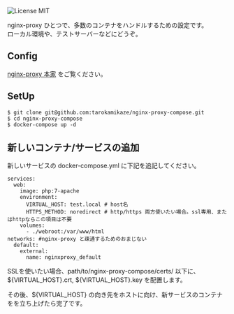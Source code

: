 ![License MIT](https://img.shields.io/badge/license-MIT-blue.svg)

nginx-proxy ひとつで、多数のコンテナをハンドルするための設定です。  
ローカル環境や、テストサーバーなどにどうぞ。

## Config
[nginx-proxy 本家](https://github.com/jwilder/nginx-proxy) をご覧ください。

## SetUp

```
$ git clone git@github.com:tarokamikaze/nginx-proxy-compose.git
$ cd nginx-proxy-compose
$ docker-compose up -d
```

## 新しいコンテナ/サービスの追加

新しいサービスの docker-compose.yml に下記を追記してください。

```
services:
  web:
    image: php:7-apache
    environment:
      VIRTUAL_HOST: test.local # host名
      HTTPS_METHOD: noredirect # http/https 両方使いたい場合。ssl専用、またはhttpならこの項目は不要
    volumes:
      - ./webroot:/var/www/html
networks: #nginx-proxy と疎通するためのおまじない
  default:
    external:
      name: nginxproxy_default
```

SSLを使いたい場合、path/to/nginx-proxy-compose/certs/ 以下に、${VIRTUAL_HOST}.crt, ${VIRTUAL_HOST}.key を配置します。  

その後、${VIRTUAL_HOST} の向き先をホストに向け、新サービスのコンテナをを立ち上げたら完了です。
